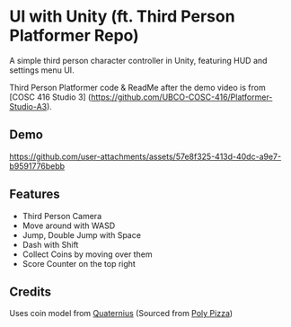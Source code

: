 # UI with Unity (ft. Third Person Platformer Repo)

A simple third person character controller in Unity, featuring HUD and settings menu UI.

Third Person Platformer code & ReadMe after the demo video is from [COSC 416 Studio 3] (https://github.com/UBCO-COSC-416/Platformer-Studio-A3).

## Demo

https://github.com/user-attachments/assets/57e8f325-413d-40dc-a9e7-b9591776bebb

## Features

- Third Person Camera
- Move around with WASD
- Jump, Double Jump with Space
- Dash with Shift
- Collect Coins by moving over them
- Score Counter on the top right

## Credits

Uses coin model from [Quaternius](https://quaternius.com/) (Sourced from [Poly Pizza](https://poly.pizza/m/QHZtj94fvh))


